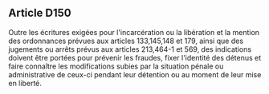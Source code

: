 Article D150
----
Outre les écritures exigées pour l'incarcération ou la libération et la mention
des ordonnances prévues aux articles 133,145,148 et 179, ainsi que des jugements
ou arrêts prévus aux articles 213,464-1 et 569, des indications doivent être
portées pour prévenir les fraudes, fixer l'identité des détenus et faire
connaître les modifications subies par la situation pénale ou administrative de
ceux-ci pendant leur détention ou au moment de leur mise en liberté.
